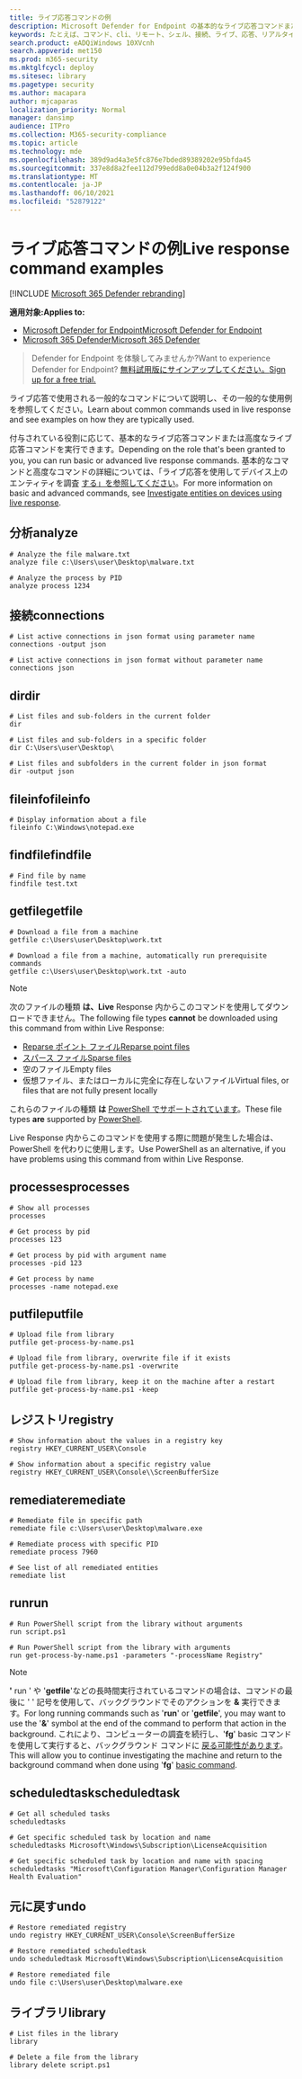 ```yaml
---
title: ライブ応答コマンドの例
description: Microsoft Defender for Endpoint の基本的なライブ応答コマンドまたは高度なライブ応答コマンドを実行する方法と、その使用例を参照してください。
keywords: たとえば、コマンド、cli、リモート、シェル、接続、ライブ、応答、リアルタイム、コマンド、スクリプト、修復、ハント、エクスポート、ログ、ドロップ、ダウンロード、ファイル
search.product: eADQiWindows 10XVcnh
search.appverid: met150
ms.prod: m365-security
ms.mktglfcycl: deploy
ms.sitesec: library
ms.pagetype: security
ms.author: macapara
author: mjcaparas
localization_priority: Normal
manager: dansimp
audience: ITPro
ms.collection: M365-security-compliance
ms.topic: article
ms.technology: mde
ms.openlocfilehash: 389d9ad4a3e5fc876e7bded89389202e95bfda45
ms.sourcegitcommit: 337e8d8a2fee112d799edd8a0e04b3a2f124f900
ms.translationtype: MT
ms.contentlocale: ja-JP
ms.lasthandoff: 06/10/2021
ms.locfileid: "52879122"
---
```

# <a name="live-response-command-examples"></a><span data-ttu-id="608aa-104">ライブ応答コマンドの例</span><span class="sxs-lookup"><span data-stu-id="608aa-104">Live response command examples</span></span>

[!INCLUDE [Microsoft 365 Defender rebranding](../../includes/microsoft-defender.md)]


<span data-ttu-id="608aa-105">**適用対象:**</span><span class="sxs-lookup"><span data-stu-id="608aa-105">**Applies to:**</span></span>
- [<span data-ttu-id="608aa-106">Microsoft Defender for Endpoint</span><span class="sxs-lookup"><span data-stu-id="608aa-106">Microsoft Defender for Endpoint</span></span>](https://go.microsoft.com/fwlink/p/?linkid=2154037)
- [<span data-ttu-id="608aa-107">Microsoft 365 Defender</span><span class="sxs-lookup"><span data-stu-id="608aa-107">Microsoft 365 Defender</span></span>](https://go.microsoft.com/fwlink/?linkid=2118804)

> <span data-ttu-id="608aa-108">Defender for Endpoint を体験してみませんか?</span><span class="sxs-lookup"><span data-stu-id="608aa-108">Want to experience Defender for Endpoint?</span></span> [<span data-ttu-id="608aa-109">無料試用版にサインアップしてください。</span><span class="sxs-lookup"><span data-stu-id="608aa-109">Sign up for a free trial.</span></span>](https://www.microsoft.com/microsoft-365/windows/microsoft-defender-atp?ocid=docs-wdatp-investigateip-abovefoldlink)

<span data-ttu-id="608aa-110">ライブ応答で使用される一般的なコマンドについて説明し、その一般的な使用例を参照してください。</span><span class="sxs-lookup"><span data-stu-id="608aa-110">Learn about common commands used in live response and see examples on how they are typically used.</span></span>

<span data-ttu-id="608aa-111">付与されている役割に応じて、基本的なライブ応答コマンドまたは高度なライブ応答コマンドを実行できます。</span><span class="sxs-lookup"><span data-stu-id="608aa-111">Depending on the role that's been granted to you, you can run basic or advanced live response commands.</span></span> <span data-ttu-id="608aa-112">基本的なコマンドと高度なコマンドの詳細については、「ライブ応答を使用してデバイス上のエンティティを調査 [する」を参照してください](live-response.md)。</span><span class="sxs-lookup"><span data-stu-id="608aa-112">For more information on basic and advanced commands, see [Investigate entities on devices using live response](live-response.md).</span></span>


## <a name="analyze"></a><span data-ttu-id="608aa-113">分析</span><span class="sxs-lookup"><span data-stu-id="608aa-113">analyze</span></span> 

```console
# Analyze the file malware.txt
analyze file c:\Users\user\Desktop\malware.txt
```

```console
# Analyze the process by PID
analyze process 1234
```

## <a name="connections"></a><span data-ttu-id="608aa-114">接続</span><span class="sxs-lookup"><span data-stu-id="608aa-114">connections</span></span>

```console
# List active connections in json format using parameter name
connections -output json
```

```console
# List active connections in json format without parameter name
connections json
```

## <a name="dir"></a><span data-ttu-id="608aa-115">dir</span><span class="sxs-lookup"><span data-stu-id="608aa-115">dir</span></span>

```console
# List files and sub-folders in the current folder
dir
```

```console
# List files and sub-folders in a specific folder
dir C:\Users\user\Desktop\
```

```console
# List files and subfolders in the current folder in json format
dir -output json
```

## <a name="fileinfo"></a><span data-ttu-id="608aa-116">fileinfo</span><span class="sxs-lookup"><span data-stu-id="608aa-116">fileinfo</span></span>

```console
# Display information about a file
fileinfo C:\Windows\notepad.exe
```

## <a name="findfile"></a><span data-ttu-id="608aa-117">findfile</span><span class="sxs-lookup"><span data-stu-id="608aa-117">findfile</span></span>

```console
# Find file by name
findfile test.txt
```

## <a name="getfile"></a><span data-ttu-id="608aa-118">getfile</span><span class="sxs-lookup"><span data-stu-id="608aa-118">getfile</span></span>

```console
# Download a file from a machine
getfile c:\Users\user\Desktop\work.txt
```

```console
# Download a file from a machine, automatically run prerequisite commands
getfile c:\Users\user\Desktop\work.txt -auto
```

>[!NOTE]
>
> <span data-ttu-id="608aa-119">次のファイルの種類 **は、Live** Response 内からこのコマンドを使用してダウンロードできません。</span><span class="sxs-lookup"><span data-stu-id="608aa-119">The following file types **cannot** be downloaded using this command from within Live Response:</span></span>
>
> * [<span data-ttu-id="608aa-120">Reparse ポイント ファイル</span><span class="sxs-lookup"><span data-stu-id="608aa-120">Reparse point files</span></span>](/windows/desktop/fileio/reparse-points/)
> * [<span data-ttu-id="608aa-121">スパース ファイル</span><span class="sxs-lookup"><span data-stu-id="608aa-121">Sparse files</span></span>](/windows/desktop/fileio/sparse-files/)
> * <span data-ttu-id="608aa-122">空のファイル</span><span class="sxs-lookup"><span data-stu-id="608aa-122">Empty files</span></span>
> * <span data-ttu-id="608aa-123">仮想ファイル、またはローカルに完全に存在しないファイル</span><span class="sxs-lookup"><span data-stu-id="608aa-123">Virtual files, or files that are not fully present locally</span></span>
>
> <span data-ttu-id="608aa-124">これらのファイルの種類 **は** [PowerShell でサポートされています](/powershell/scripting/overview?view=powershell-6/?&preserve-view=true)。</span><span class="sxs-lookup"><span data-stu-id="608aa-124">These file types **are** supported by [PowerShell](/powershell/scripting/overview?view=powershell-6/?&preserve-view=true).</span></span>
>
> <span data-ttu-id="608aa-125">Live Response 内からこのコマンドを使用する際に問題が発生した場合は、PowerShell を代わりに使用します。</span><span class="sxs-lookup"><span data-stu-id="608aa-125">Use PowerShell as an alternative, if you have problems using this command from within Live Response.</span></span>

## <a name="processes"></a><span data-ttu-id="608aa-126">processes</span><span class="sxs-lookup"><span data-stu-id="608aa-126">processes</span></span>
```console
# Show all processes
processes
```

```console
# Get process by pid
processes 123
```

```console
# Get process by pid with argument name
processes -pid 123
```

```console
# Get process by name
processes -name notepad.exe
```

## <a name="putfile"></a><span data-ttu-id="608aa-127">putfile</span><span class="sxs-lookup"><span data-stu-id="608aa-127">putfile</span></span>

```console
# Upload file from library
putfile get-process-by-name.ps1
```

```console
# Upload file from library, overwrite file if it exists
putfile get-process-by-name.ps1 -overwrite
```

```console
# Upload file from library, keep it on the machine after a restart
putfile get-process-by-name.ps1 -keep
```

## <a name="registry"></a><span data-ttu-id="608aa-128">レジストリ</span><span class="sxs-lookup"><span data-stu-id="608aa-128">registry</span></span>

```console
# Show information about the values in a registry key
registry HKEY_CURRENT_USER\Console
```

```console
# Show information about a specific registry value
registry HKEY_CURRENT_USER\Console\\ScreenBufferSize
```


## <a name="remediate"></a><span data-ttu-id="608aa-129">remediate</span><span class="sxs-lookup"><span data-stu-id="608aa-129">remediate</span></span>

```console
# Remediate file in specific path
remediate file c:\Users\user\Desktop\malware.exe
```

```console
# Remediate process with specific PID
remediate process 7960
```

```console
# See list of all remediated entities
remediate list
```

## <a name="run"></a><span data-ttu-id="608aa-130">run</span><span class="sxs-lookup"><span data-stu-id="608aa-130">run</span></span>

```console
# Run PowerShell script from the library without arguments
run script.ps1
```

```console
# Run PowerShell script from the library with arguments
run get-process-by-name.ps1 -parameters "-processName Registry"
```
>[!NOTE]
>
> <span data-ttu-id="608aa-131">**'** run ' や '**getfile**'などの長時間実行されているコマンドの場合は、コマンドの最後に ' ' 記号を使用して、バックグラウンドでそのアクションを **&** 実行できます。</span><span class="sxs-lookup"><span data-stu-id="608aa-131">For long running commands such as '**run**' or '**getfile**', you may want to use the '**&**' symbol at the end of the command to perform that action in the background.</span></span>
> <span data-ttu-id="608aa-132">これにより、コンピューターの調査を続行し、'**fg**' basic コマンドを使用して実行すると、バックグラウンド コマンドに [戻る可能性があります](live-response.md#basic-commands)。</span><span class="sxs-lookup"><span data-stu-id="608aa-132">This will allow you to continue investigating the machine and return to the background command when done using '**fg**' [basic command](live-response.md#basic-commands).</span></span>
>
## <a name="scheduledtask"></a><span data-ttu-id="608aa-133">scheduledtask</span><span class="sxs-lookup"><span data-stu-id="608aa-133">scheduledtask</span></span>

```console
# Get all scheduled tasks
scheduledtasks
```

```console
# Get specific scheduled task by location and name
scheduledtasks Microsoft\Windows\Subscription\LicenseAcquisition
```

```console
# Get specific scheduled task by location and name with spacing
scheduledtasks "Microsoft\Configuration Manager\Configuration Manager Health Evaluation"
```


## <a name="undo"></a><span data-ttu-id="608aa-134">元に戻す</span><span class="sxs-lookup"><span data-stu-id="608aa-134">undo</span></span>

```console
# Restore remediated registry
undo registry HKEY_CURRENT_USER\Console\ScreenBufferSize
```

```console
# Restore remediated scheduledtask
undo scheduledtask Microsoft\Windows\Subscription\LicenseAcquisition
```

```console
# Restore remediated file
undo file c:\Users\user\Desktop\malware.exe
```


## <a name="library"></a><span data-ttu-id="608aa-135">ライブラリ</span><span class="sxs-lookup"><span data-stu-id="608aa-135">library</span></span>

```console
# List files in the library
library
```

```console
# Delete a file from the library
library delete script.ps1
```
